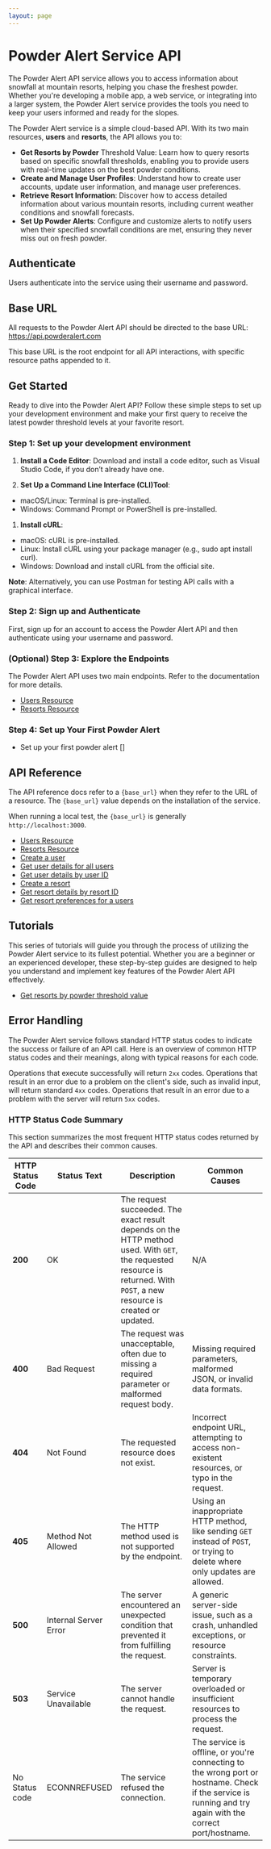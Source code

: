 ```yaml
---
layout: page
---
```


# Powder Alert Service API

 The Powder Alert API service allows you to access information about snowfall at mountain resorts, helping you chase the freshest powder. Whether you're developing a mobile app, a web service, or integrating into a larger system, the Powder Alert service provides the tools you need to keep your users informed and ready for the slopes.

The Powder Alert service is a simple cloud-based API. With its two main resources, **users** and **resorts**, the API allows you to:

* **Get Resorts by Powder** Threshold Value: Learn how to query resorts based on specific snowfall thresholds, enabling you to provide users with real-time updates on the best powder conditions.
* **Create and Manage User Profiles**: Understand how to create user accounts, update user information, and manage user preferences.
* **Retrieve Resort Information**: Discover how to access detailed information about various mountain resorts, including current weather conditions and snowfall forecasts.
* **Set Up Powder Alerts**: Configure and customize alerts to notify users when their specified snowfall conditions are met, ensuring they never miss out on fresh powder.

## Authenticate

Users authenticate into the service using their username and password.

## Base URL

All requests to the Powder Alert API should be directed to the base URL: <https://api.powderalert.com>

This base URL is the root endpoint for all API interactions, with specific resource paths appended to it.

## Get Started

Ready to dive into the Powder Alert API? Follow these simple steps to set up your development environment and make your first query to receive the latest powder threshold levels at your favorite resort.

### Step 1: Set up your development environment

1. **Install a Code Editor**: Download and install a code editor, such as Visual Studio Code, if you don’t already have one.

2. **Set Up a Command Line Interface (CLI)Tool**:

* macOS/Linux: Terminal is pre-installed.
* Windows: Command Prompt or PowerShell is pre-installed.

1. **Install cURL**:

* macOS: cURL is pre-installed.
* Linux: Install cURL using your package manager (e.g., sudo apt install curl).
* Windows: Download and install cURL from the official site.

**Note**: Alternatively, you can use Postman for testing API calls with a graphical interface.

### Step 2: Sign up and Authenticate

First, sign up for an account to access the Powder Alert API and then authenticate using your username and password.

### (Optional) Step 3: Explore the Endpoints

The Powder Alert API uses two main endpoints. Refer to the documentation for more details.

* [Users Resource](../api/user-pa.md)
* [Resorts Resource](../api/resort-pa.md)

### Step 4: Set up Your First Powder Alert

* Set up your first powder alert []

## API Reference

The API reference docs refer to a `{base_url}` when they refer to the URL of a resource. The `{base_url}` value depends
on the installation of the service.

When running a local test, the `{base_url}` is generally `http://localhost:3000`.

* [Users Resource](/docs/api/user-pa.md)
* [Resorts Resource](/docs/api/resort-pa.md)
* [Create a user](../api/users-create-user.md)
* [Get user details for all users](../api/users-get-all-users.md)
* [Get user details by user ID](../api/users-get-user-by-id.md)
* [Create a resort](../api/resorts-add-resort.md)
* [Get resort details by resort ID](../api/resorts-get-resort-by-id.md)
* [Get resort preferences for a users](../api/resorts-get-resort-by-user.md)

## Tutorials

This series of tutorials will guide you through the process of utilizing the Powder Alert service to its fullest potential. Whether you are a beginner or an experienced developer, these step-by-step guides are designed to help you understand and implement key features of the Powder Alert API effectively.

* [Get resorts by powder threshold value](..docs/tuorials/get-resorts-by-powder-threshold.md)

## Error Handling

The Powder Alert service follows standard HTTP status codes to indicate the success or failure of an API call. Here is an overview of common HTTP status codes and their meanings, along with typical reasons for each code.

Operations that execute successfully will return `2xx` codes. Operations that result in an error due to a problem on the client's side, such as invalid input, will return standard `4xx` codes. Operations that result in an error due to a problem with the server will return `5xx` codes.

### HTTP Status Code Summary

This section summarizes the most frequent HTTP status codes returned by the API and describes their common causes.

| **HTTP Status Code** | Status Text           | Description                                                                                                                                                                 | Common Causes                                                                                                                                             |
| -------------------- | --------------------- | --------------------------------------------------------------------------------------------------------------------------------------------------------------------------- | --------------------------------------------------------------------------------------------------------------------------------------------------------- |
| **200**              | OK                    | The request succeeded. The exact result depends on the HTTP method used. With `GET`, the requested resource is returned. With `POST`, a new resource is created or updated. | N/A                                                                                                                                                       |
| **400**              | Bad Request           | The request was unacceptable, often due to missing a required parameter or malformed request body.                                                                          | Missing required parameters, malformed JSON, or invalid data formats.                                                                                     |
| **404**              | Not Found             | The requested resource does not exist.                                                                                                                                      | Incorrect endpoint URL, attempting to access non-existent resources, or typo in the request.                                                              |
| **405**              | Method Not Allowed    | The HTTP method used is not supported by the endpoint.                                                                                                                      | Using an inappropriate HTTP method, like sending `GET` instead of `POST`, or trying to delete where only updates are allowed.                             |
| **500**              | Internal Server Error | The server encountered an unexpected condition that prevented it from fulfilling the request.                                                                               | A generic server-side issue, such as a crash, unhandled exceptions, or resource constraints.                                                              |
| **503**              | Service Unavailable   | The server cannot handle the request.                                                                                                            | Server is temporary overloaded or insufficient resources to process the request.                                                                          |
| No Status code       | ECONNREFUSED          | The service refused the connection.                                                                                                                                         | The service is offline, or you're connecting to the wrong port or hostname. Check if the service is running and try again with the correct port/hostname. |
